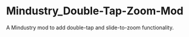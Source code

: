 # Mindustry_Double-Tap-Zoom-Mod
A Mindustry mod to add double-tap and slide-to-zoom functionality. 
